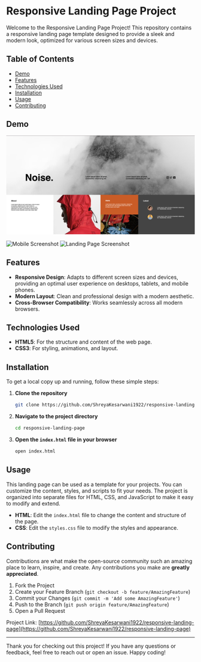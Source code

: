 # Responsive Landing Page Project

Welcome to the Responsive Landing Page Project! This repository contains a responsive landing page template designed to provide a sleek and modern look, optimized for various screen sizes and devices.

## Table of Contents
- [Demo](#demo)
- [Features](#features)
- [Technologies Used](#technologies-used)
- [Installation](#installation)
- [Usage](#usage)
- [Contributing](#contributing)

## Demo
![Landing Page Screenshot](assets/Screenshot.png)





![Mobile Screenshot](assets/fullLengthSS.png)
<img src="assets/fullLengthSS.png" alt="Landing Page Screenshot" width="600">


## Features

- **Responsive Design**: Adapts to different screen sizes and devices, providing an optimal user experience on desktops, tablets, and mobile phones.
- **Modern Layout**: Clean and professional design with a modern aesthetic.
- **Cross-Browser Compatibility**: Works seamlessly across all modern browsers.

## Technologies Used

- **HTML5**: For the structure and content of the web page.
- **CSS3**: For styling, animations, and layout.

## Installation

To get a local copy up and running, follow these simple steps:

1. **Clone the repository**
    ```sh
    git clone https://github.com/ShreyaKesarwani1922/responsive-landing-page.git
    ```

2. **Navigate to the project directory**
    ```sh
    cd responsive-landing-page
    ```

3. **Open the `index.html` file in your browser**
    ```sh
    open index.html
    ```

## Usage

This landing page can be used as a template for your projects. You can customize the content, styles, and scripts to fit your needs. The project is organized into separate files for HTML, CSS, and JavaScript to make it easy to modify and extend.

- **HTML**: Edit the `index.html` file to change the content and structure of the page.
- **CSS**: Edit the `styles.css` file to modify the styles and appearance.

## Contributing

Contributions are what make the open-source community such an amazing place to learn, inspire, and create. Any contributions you make are **greatly appreciated**.

1. Fork the Project
2. Create your Feature Branch (`git checkout -b feature/AmazingFeature`)
3. Commit your Changes (`git commit -m 'Add some AmazingFeature'`)
4. Push to the Branch (`git push origin feature/AmazingFeature`)
5. Open a Pull Request


Project Link: [https://github.com/ShreyaKesarwani1922/responsive-landing-page](https://github.com/ShreyaKesarwani1922/responsive-landing-page)

---

Thank you for checking out this project! If you have any questions or feedback, feel free to reach out or open an issue. Happy coding!
